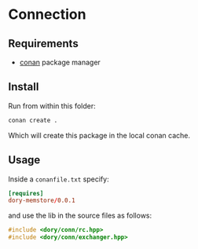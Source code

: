 # Connection

## Requirements

- [conan](https://conan.io/) package manager

## Install

Run from within this folder:

```sh
conan create .
```

Which will create this package in the local conan cache.

## Usage

Inside a `conanfile.txt` specify:

```toml
[requires]
dory-memstore/0.0.1
```

and use the lib in the source files as follows:

```cpp
#include <dory/conn/rc.hpp>
#include <dory/conn/exchanger.hpp>
```
